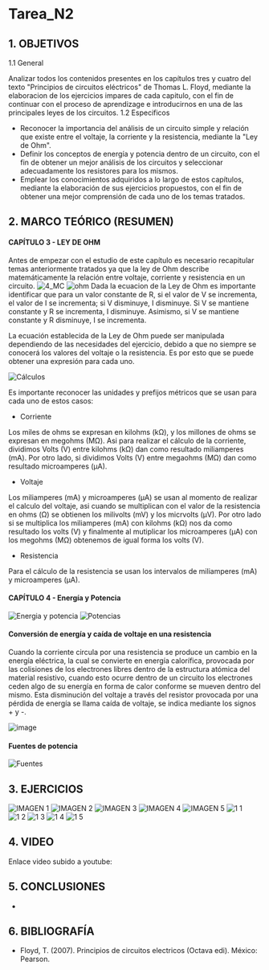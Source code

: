 # Tarea_N2
## 1. OBJETIVOS

   1.1 General
    
Analizar todos los contenidos presentes en los capítulos tres y cuatro del texto "Principios de circuitos eléctricos" de Thomas L. Floyd, mediante la elaboracion de los ejercicios impares de cada capitulo, con el fin de continuar con el proceso de aprendizage e introducirnos en una de las principales leyes de los circuitos.
   1.2 Especificos

* Reconocer la importancia del análisis de un circuito simple y relación que existe entre el voltaje, la corriente y la resistencia, mediante la "Ley de Ohm".
* Definir los conceptos de energía y potencia dentro de un circuito, con el fin de obtener un mejor análisis de los circuitos y seleccionar adecuadamente los resistores para los mismos.
* Emplear los conocimientos adquiridos a lo largo de estos capítulos, mediante la elaboración de sus ejercicios propuestos, con el fin de obtener una mejor comprensión de cada uno de los temas tratados.

## 2. MARCO TEÓRICO (RESUMEN)
#### CAPÍTULO 3 - LEY DE OHM
Antes de empezar con el estudio de este capítulo es necesario recapitular temas anteriormente tratados ya que la ley de Ohm describe matemáticamente la relación entre voltaje, corriente y resistencia en un circuito. 
![4_MC](https://user-images.githubusercontent.com/93666408/140944564-f14ee70b-7987-4f70-ab31-3ba2dfa752d5.jpeg)
![ohm](https://user-images.githubusercontent.com/93681159/141723712-80a1f328-2347-4696-b0da-da0f7b48ff51.jpeg)
Dada la ecuacion de la Ley de Ohm es importante identificar que para un valor constante de R, si el valor de V se incrementa, el valor de I se incrementa; si V disminuye, I disminuye. Si V se mantiene constante y R se incrementa, I disminuye. Asimismo, si V se mantiene constante y R disminuye, I se incrementa.

La ecuación establecida de la Ley de Ohm puede ser manipulada dependiendo de las necesidades del ejercicio, debido a que no siempre se conocerá los valores del voltaje o la resistencia. Es por esto que se puede obtener una expresión para cada uno. 

![Cálculos](https://user-images.githubusercontent.com/93681159/141815108-1eb55eee-c582-4673-adf3-52b860297c11.jpeg)

Es importante reconocer las unidades y prefijos métricos que se usan para cada uno de estos casos:
* Corriente

Los miles de ohms se expresan en kilohms (kΩ), y los millones de ohms se expresan en megohms (MΩ). Asi para realizar el cálculo de la corriente, dividimos Volts (V) entre kilohms (kΩ) dan como resultado miliamperes (mA). Por otro lado, si dividimos Volts (V) entre megaohms (MΩ) dan como resultado microamperes (μA).

* Voltaje

Los miliamperes (mA) y microamperes (μA) se usan al momento de realizar el calculo del voltaje, asi cuando se multiplican con el valor de la resistencia en ohms (Ω) se obtienen los milivolts (mV) y los micrvolts (μV). Por otro lado si se multiplica los miliamperes (mA) con kilohms (kΩ) nos da como resultado los volts (V) y finalmente al mutiplicar los microamperes (μA) con los megohms (MΩ) obtenemos de igual forma los volts (V).

* Resistencia

Para el cálculo de la resistencia se usan los intervalos de miliamperes (mA) y microamperes (μA).

#### CAPÍTULO 4 - Energía y Potencia
![Energia y potencia](https://user-images.githubusercontent.com/93681159/142125274-672418e5-64b3-4b83-a693-8e0364fd1678.jpg)
![Potencias](https://user-images.githubusercontent.com/93681159/142136338-618023f9-f82e-44b3-9c7b-ead39f0345e3.jpeg)
####  Conversión de energía y caída de voltaje en una resistencia
Cuando la corriente circula por una resistencia se produce un cambio en la energía eléctrica, la cual se convierte en energía calorífica, provocada por las colisiones de los electrones libres dentro de la estructura atómica del material resistivo, cuando esto ocurre dentro de un circuito los electrones ceden algo de su energía en forma de calor conforme se mueven dentro del mismo. Esta disminución del voltaje a través del resistor provocada por una pérdida de energía se llama
caída de voltaje, se indica mediante los signos + y  -.

![image](https://user-images.githubusercontent.com/93681159/142206336-5f3aa3b0-6fba-4e7d-9685-88741e19401d.png)

#### Fuentes de potencia

![Fuentes](https://user-images.githubusercontent.com/93681159/142214315-0f004ee3-0ae8-4c1d-b0a1-b4fe03f07461.jpeg)

## 3. EJERCICIOS
![IMAGEN 1](https://user-images.githubusercontent.com/93893919/142353244-1a9e5217-5f03-4782-b9f9-dc973b79425b.png)
![IMAGEN 2](https://user-images.githubusercontent.com/93893919/142353245-85b850ec-598e-4854-8076-1c4e7dd9991e.png)
![IMAGEN 3](https://user-images.githubusercontent.com/93893919/142353246-e0ffde0e-aa91-490c-9373-ba46f65da167.png)
![IMAGEN 4](https://user-images.githubusercontent.com/93893919/142353249-950e1989-635d-46f9-96d0-1b7055fc792f.png)
![IMAGEN 5](https://user-images.githubusercontent.com/93893919/142353335-2e57d8a0-c935-45e0-883a-04d619c8550b.png)
![1 1](https://user-images.githubusercontent.com/93666408/142358359-e35344c0-cd28-415e-ac48-3f70929238fa.PNG)
![1 2](https://user-images.githubusercontent.com/93666408/142358371-380e24d7-819b-465b-b3b0-6f43685b7963.PNG)
![1 3](https://user-images.githubusercontent.com/93666408/142358392-ff16b1c9-c249-4c1b-9401-94012cac16e9.PNG)
![1 4](https://user-images.githubusercontent.com/93666408/142358411-e8b6fe05-be39-42ad-b474-17d0a758e52e.PNG)
![1 5](https://user-images.githubusercontent.com/93666408/142358422-59e7fe5c-aaf8-4f67-bfc2-de8810124355.PNG)

## 4. VIDEO
Enlace video subido a youtube:


## 5. CONCLUSIONES
* 
## 6. BIBLIOGRAFÍA
* Floyd, T. (2007). Principios de circuitos electricos (Octava edi). México: Pearson.
